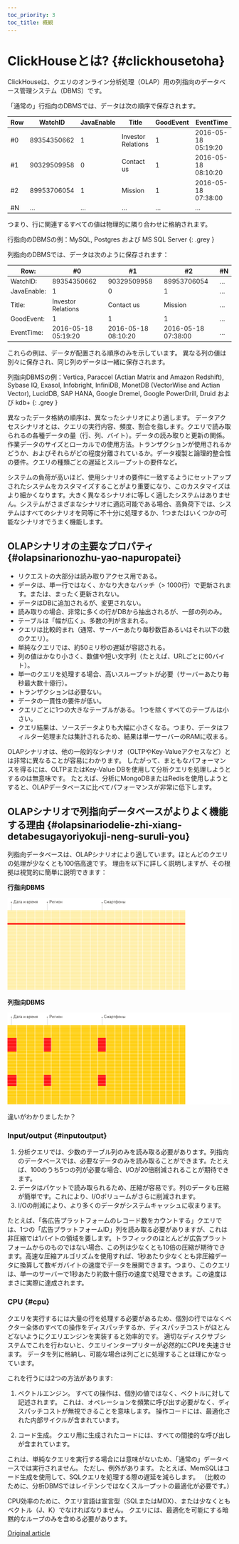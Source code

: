 ```yaml
---
toc_priority: 3
toc_title: 概観
---
```


# ClickHouseとは? {#clickhousetoha}

ClickHouseは、クエリのオンライン分析処理（OLAP）用の列指向のデータベース管理システム（DBMS）です。

「通常の」行指向のDBMSでは、データは次の順序で保存されます。

| Row | WatchID     | JavaEnable | Title              | GoodEvent | EventTime           |
|-----|-------------|------------|--------------------|-----------|---------------------|
| \#0 | 89354350662 | 1          | Investor Relations | 1         | 2016-05-18 05:19:20 |
| \#1 | 90329509958 | 0          | Contact us         | 1         | 2016-05-18 08:10:20 |
| \#2 | 89953706054 | 1          | Mission            | 1         | 2016-05-18 07:38:00 |
| \#N | …           | …          | …                  | …         | …                   |

つまり、行に関連するすべての値は物理的に隣り合わせに格納されます。

行指向のDBMSの例：MySQL, Postgres および MS SQL Server
{: .grey }

列指向のDBMSでは、データは次のように保存されます：

| Row:        | \#0                 | \#1                 | \#2                 | \#N |
|-------------|---------------------|---------------------|---------------------|-----|
| WatchID:    | 89354350662         | 90329509958         | 89953706054         | …   |
| JavaEnable: | 1                   | 0                   | 1                   | …   |
| Title:      | Investor Relations  | Contact us          | Mission             | …   |
| GoodEvent:  | 1                   | 1                   | 1                   | …   |
| EventTime:  | 2016-05-18 05:19:20 | 2016-05-18 08:10:20 | 2016-05-18 07:38:00 | …   |

これらの例は、データが配置される順序のみを示しています。
異なる列の値は別々に保存され、同じ列のデータは一緒に保存されます。

列指向DBMSの例：Vertica, Paraccel (Actian Matrix and Amazon Redshift), Sybase IQ, Exasol, Infobright, InfiniDB, MonetDB (VectorWise and Actian Vector), LucidDB, SAP HANA, Google Dremel, Google PowerDrill, Druid および kdb+
{: .grey }

異なったデータ格納の順序は、異なったシナリオにより適します。
データアクセスシナリオとは、クエリの実行内容、頻度、割合を指します。クエリで読み取られるの各種データの量（行、列、バイト）。データの読み取りと更新の関係。作業データのサイズとローカルでの使用方法。トランザクションが使用されるかどうか、およびそれらがどの程度分離されているか。データ複製と論理的整合性の要件。クエリの種類ごとの遅延とスループットの要件など。

システムの負荷が高いほど、使用シナリオの要件に一致するようにセットアップされたシステムをカスタマイズすることがより重要になり、このカスタマイズはより細かくなります。大きく異なるシナリオに等しく適したシステムはありません。システムがさまざまなシナリオに適応可能である場合、高負荷下では、システムはすべてのシナリオを同等に不十分に処理するか、1つまたはいくつかの可能なシナリオでうまく機能します。

## OLAPシナリオの主要なプロパティ {#olapsinarionozhu-yao-napuropatei}

-   リクエストの大部分は読み取りアクセス用である。
-   データは、単一行ではなく、かなり大きなバッチ（\> 1000行）で更新されます。または、まったく更新されない。
-   データはDBに追加されるが、変更されない。
-   読み取りの場合、非常に多くの行がDBから抽出されるが、一部の列のみ。
-   テーブルは「幅が広く」、多数の列が含まれる。
-   クエリは比較的まれ（通常、サーバーあたり毎秒数百あるいはそれ以下の数のクエリ）。
-   単純なクエリでは、約50ミリ秒の遅延が容認される。
-   列の値はかなり小さく、数値や短い文字列（たとえば、URLごとに60バイト）。
-   単一のクエリを処理する場合、高いスループットが必要（サーバーあたり毎秒最大数十億行）。
-   トランザクションは必要ない。
-   データの一貫性の要件が低い。
-   クエリごとに1つの大きなテーブルがある。 1つを除くすべてのテーブルは小さい。
-   クエリ結果は、ソースデータよりも大幅に小さくなる。つまり、データはフィルター処理または集計されるため、結果は単一サーバーのRAMに収まる。

OLAPシナリオは、他の一般的なシナリオ（OLTPやKey-Valueアクセスなど）とは非常に異なることが容易にわかります。 したがって、まともなパフォーマンスを得るには、OLTPまたはKey-Value DBを使用して分析クエリを処理しようとするのは無意味です。 たとえば、分析にMongoDBまたはRedisを使用しようとすると、OLAPデータベースに比べてパフォーマンスが非常に低下します。

## OLAPシナリオで列指向データベースがよりよく機能する理由 {#olapsinariodelie-zhi-xiang-detabesugayoriyokuji-neng-suruli-you}

列指向データベースは、OLAPシナリオにより適しています。ほとんどのクエリの処理が少なくとも100倍高速です。 理由を以下に詳しく説明しますが、その根拠は視覚的に簡単に説明できます：

**行指向DBMS**

![Row-oriented](images/row_oriented.gif#)

**列指向DBMS**

![Column-oriented](images/column_oriented.gif#)

違いがわかりましたか？

### Input/output {#inputoutput}

1.  分析クエリでは、少数のテーブル列のみを読み取る必要があります。列指向のデータベースでは、必要なデータのみを読み取ることができます。たとえば、100のうち5つの列が必要な場合、I/Oが20倍削減されることが期待できます。
2.  データはパケットで読み取られるため、圧縮が容易です。列のデータも圧縮が簡単です。これにより、I/Oボリュームがさらに削減されます。
3.  I/Oの削減により、より多くのデータがシステムキャッシュに収まります。

たとえば、「各広告プラットフォームのレコード数をカウントする」クエリでは、1つの「広告プラットフォームID」列を読み取る必要がありますが、これは非圧縮では1バイトの領域を要します。トラフィックのほとんどが広告プラットフォームからのものではない場合、この列は少なくとも10倍の圧縮が期待できます。高速な圧縮アルゴリズムを使用すれば、1秒あたり少なくとも非圧縮データに換算して数ギガバイトの速度でデータを展開できます。つまり、このクエリは、単一のサーバーで1秒あたり約数十億行の速度で処理できます。この速度はまさに実際に達成されます。

### CPU {#cpu}

クエリを実行するには大量の行を処理する必要があるため、個別の行ではなくベクター全体のすべての操作をディスパッチするか、ディスパッチコストがほとんどないようにクエリエンジンを実装すると効率的です。 適切なディスクサブシステムでこれを行わないと、クエリインタープリターが必然的にCPUを失速させます。
データを列に格納し、可能な場合は列ごとに処理することは理にかなっています。

これを行うには2つの方法があります:

1.  ベクトルエンジン。 すべての操作は、個別の値ではなく、ベクトルに対して記述されます。 これは、オペレーションを頻繁に呼び出す必要がなく、ディスパッチコストが無視できることを意味します。 操作コードには、最適化された内部サイクルが含まれています。

2.  コード生成。 クエリ用に生成されたコードには、すべての間接的な呼び出しが含まれています。

これは、単純なクエリを実行する場合には意味がないため、「通常の」データベースでは実行されません。 ただし、例外があります。 たとえば、MemSQLはコード生成を使用して、SQLクエリを処理する際の遅延を減らします。 （比較のために、分析DBMSではレイテンシではなくスループットの最適化が必要です。）

CPU効率のために、クエリ言語は宣言型（SQLまたはMDX）、または少なくともベクトル（J、K）でなければなりません。 クエリには、最適化を可能にする暗黙的なループのみを含める必要があります。

[Original article](https://clickhouse.tech/docs/ja/) <!--hide-->

